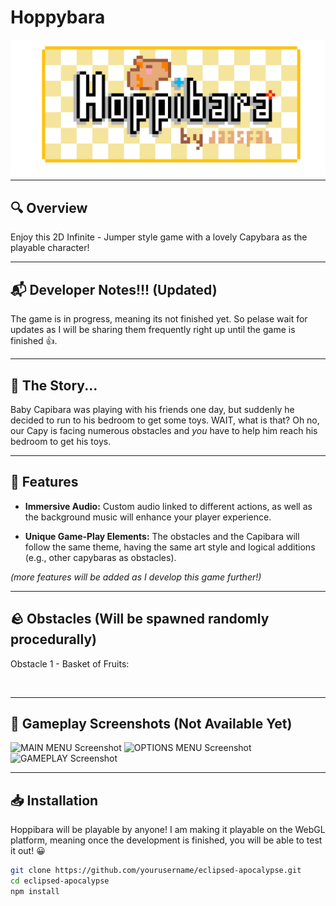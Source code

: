# Hoppybara

<div align="center">
  <img src="Hoppibara_LOGO.png" alt="Game Logo" style="margin-bottom: -10px;">
</div>

---

## 🔍 Overview

Enjoy this 2D Infinite - Jumper style game with a lovely Capybara as the playable character!

---

## 📬 Developer Notes!!! (Updated)

The game is in progress, meaning its not finished yet. So pelase wait for updates as I will be sharing them frequently right up until the game is finished 👍.

---

## 📖 The Story...

Baby Capibara was playing with his friends one day, but suddenly he decided to run to his bedroom to get some toys. WAIT, what is that? Oh no, our Capy is facing numerous obstacles and *you* have to help him reach his bedroom to get his toys. 

---

## 👾 Features

- **Immersive Audio:** Custom audio linked to different actions, as well as the background music will enhance your player experience. 
  
- **Unique Game-Play Elements:** The obstacles and the Capibara will follow the same theme, having the same art style and logical additions (e.g., other capybaras as obstacles).

_(more features will be added as I develop this game further!)_

---

## 🪨 Obstacles (Will be spawned randomly procedurally)
Obstacle 1 - Basket of Fruits:
<div align="center">
  <img src="Hoppibara Obstacle 1 - Basket.png" alt="Game Logo" style="margin-bottom: -10000px;">
</div>


---

## 📸 Gameplay Screenshots (Not Available Yet)

![MAIN MENU Screenshot](screenshots/screenshot2.png)
![OPTIONS MENU Screenshot](screenshots/screenshot2.png)
![GAMEPLAY Screenshot](screenshots/screenshot3.png)

---

## 📥 Installation

Hoppibara will be playable by anyone! I am making it playable on the WebGL platform, meaning once the development is finished, you will be able to test it out! 😀

  
```bash
git clone https://github.com/yourusername/eclipsed-apocalypse.git
cd eclipsed-apocalypse
npm install




